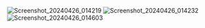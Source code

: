 ![Screenshot_20240426_014219](https://github.com/Anuragroyan/AgeInMinutesApp/assets/38952781/fe0a3116-63b0-460a-8130-54e6f76e3b3d)
![Screenshot_20240426_014232](https://github.com/Anuragroyan/AgeInMinutesApp/assets/38952781/9849225c-8965-43f5-a36b-1c8e59a01559)
![Screenshot_20240426_014603](https://github.com/Anuragroyan/AgeInMinutesApp/assets/38952781/5d7c6de6-f06b-45d1-ac3a-51d77f389f0d)

